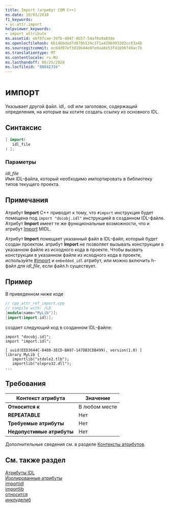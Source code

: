 ```yaml
---
title: Import (атрибут COM C++)
ms.date: 10/03/2018
f1_keywords:
- vc-attr.import
helpviewer_keywords:
- import attribute
ms.assetid: ebf07cae-39fb-4047-8b57-54af0a9a83de
ms.openlocfilehash: 6b146bdad7d870b534c371a4396993202cc83a4b
ms.sourcegitcommit: ec6dd97ef3d10b44e0fedaa8e53f41696f49ac7b
ms.translationtype: MT
ms.contentlocale: ru-RU
ms.lasthandoff: 08/25/2020
ms.locfileid: "88842316"
---
```

# <a name="import"></a>импорт

Указывает другой файл. idl,. odl или заголовок, содержащий определения, на которые вы хотите создать ссылку из основного IDL.

## <a name="syntax"></a>Синтаксис

```cpp
[ import(
   idl_file
) ];
```

### <a name="parameters"></a>Параметры

*idl_file*<br/>
Имя IDL-файла, который необходимо импортировать в библиотеку типов текущего проекта.

## <a name="remarks"></a>Примечания

Атрибут **Import** C++ приводит к тому, что `#import` инструкция будет помещена под `import "docobj.idl"` инструкцией в созданном IDL-файле. Атрибут **Import** имеет те же функциональные возможности, что и атрибут [Import](/windows/win32/Midl/import) MIDL.

Атрибут **Import** помещает указанный файл в IDL-файл, который будет создан проектом. атрибут **Import** не позволяет вызывать конструкции в указанном файле из исходного кода в проекте.  Чтобы вызвать конструкции в указанном файле из исходного кода в проекте, используйте [#import](../../preprocessor/hash-import-directive-cpp.md) и `embedded_idl` атрибут, или можно включить h-файл для *idl_file*, если файл.h существует.

## <a name="example"></a>Пример

В приведенном ниже коде

```cpp
// cpp_attr_ref_import.cpp
// compile with: /LD
[module(name="MyLib")];
[import(import.idl)];
```

создает следующий код в созданном IDL-файле:

```
import "docobj.idl";
import "import.idl";

[ uuid(EED3644C-8488-3ECD-BA97-147DB3CDB499), version(1.0) ]
library MyLib {
   importlib("stdole2.tlb");
   importlib("olepro32.dll");
...
```

## <a name="requirements"></a>Требования

| Контекст атрибута | Значение |
|-|-|
|**Относится к**|В любом месте|
|**REPEATABLE**|Нет|
|**Требуемые атрибуты**|Нет|
|**Недопустимые атрибуты**|Нет|

Дополнительные сведения см. в разделе [Контексты атрибутов](cpp-attributes-com-net.md#contexts).

## <a name="see-also"></a>См. также раздел

[Атрибуты IDL](idl-attributes.md)<br/>
[Изолированные атрибуты](stand-alone-attributes.md)<br/>
[importidl](importidl.md)<br/>
[importlib](importlib.md)<br/>
[относится](include-cpp.md)<br/>
[инклуделиб](includelib-cpp.md)
